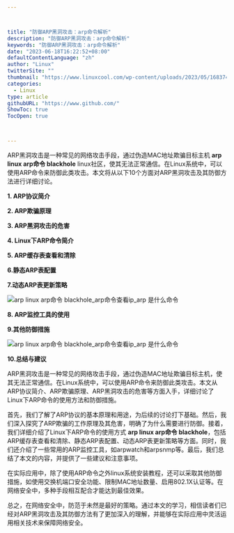 ```yaml
---



title: "防御ARP黑洞攻击：arp命令解析"
description: "防御ARP黑洞攻击：arp命令解析"
keywords: "防御ARP黑洞攻击：arp命令解析"
date: "2023-06-18T16:22:52+08:00"
defaultContentLanguage: "zh"
author: "Linux"
twitterSite: ""
thumbnail: "https://www.linuxcool.com/wp-content/uploads/2023/05/1683749325501_0.jpg"
categories:
  - Linux
type: article
githubURL: "https://www.github.com/"
ShowToc: true
TocOpen: true



---
```


ARP黑洞攻击是一种常见的网络攻击手段，通过伪造MAC地址欺骗目标主机 **arp linux arp命令 blackhole** linux社区，使其无法正常通信。在Linux系统中，可以使用ARP命令来防御此类攻击。本文将从以下10个方面对ARP黑洞攻击及其防御方法进行详细讨论。

**1. ARP协议简介**

**2. ARP欺骗原理**

**3. ARP黑洞攻击的危害**

**4. Linux下ARP命令简介**

**5. ARP缓存表查看和清除**

**6.静态ARP表配置**

**7.动态ARP表更新策略**

![arp linux arp命令 blackhole_arp命令查看ip_arp 是什么命令](https://www.linuxcool.com/wp-content/uploads/2023/05/1683749325501_0.jpg)

**8. ARP监控工具的使用**

**9.其他防御措施**

![arp linux arp命令 blackhole_arp命令查看ip_arp 是什么命令](https://www.linuxcool.com/wp-content/uploads/2023/05/1683749325501_1.png)

**10.总结与建议**

ARP黑洞攻击是一种常见的网络攻击手段，通过伪造MAC地址欺骗目标主机，使其无法正常通信。在Linux系统中，可以使用ARP命令来防御此类攻击。本文从ARP协议简介、ARP欺骗原理、ARP黑洞攻击的危害等方面入手，详细讨论了Linux下ARP命令的使用方法和防御措施。

首先，我们了解了ARP协议的基本原理和用途，为后续的讨论打下基础。然后，我们深入探究了ARP欺骗的工作原理及其危害，明确了为什么需要进行防御。接着，我们详细介绍了Linux下ARP命令的使用方式 **arp linux arp命令 blackhole**，包括ARP缓存表查看和清除、静态ARP表配置、动态ARP表更新策略等方面。同时，我们还介绍了一些常用的ARP监控工具，如arpwatch和arpsnmp等。最后，我们总结了本文的内容，并提供了一些建议和注意事项。

在实际应用中，除了使用ARP命令之外linux系统安装教程，还可以采取其他防御措施，如使用交换机端口安全功能、限制MAC地址数量、启用802.1X认证等。在网络安全中，多种手段相互配合才能达到最佳效果。

总之，在网络安全中，防范于未然是最好的策略。通过本文的学习，相信读者们已经对ARP黑洞攻击及其防御方法有了更加深入的理解，并能够在实际应用中灵活运用相关技术来保障网络安全。